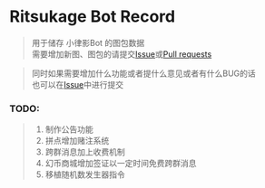 # Ritsukage Bot Record  

> 用于储存 小律影Bot 的图包数据  
> 需要增加新图、图包的请提交[Issue](https://github.com/BAKAOLC/RitsukageBotRecord/issues)或[Pull requests](https://github.com/BAKAOLC/RitsukageBotRecord/pulls)  

> 同时如果需要增加什么功能或者提什么意见或者有什么BUG的话  
> 也可以在[Issue](https://github.com/BAKAOLC/RitsukageBotRecord/issues)中进行提交  

### TODO:  
> 1. 制作公告功能  
> 2. 拼点增加赌注系统  
> 3. 跨群消息加上收费机制  
> 4. 幻币商城增加签证以一定时间免费跨群消息  
> 5. 移植随机数发生器指令  